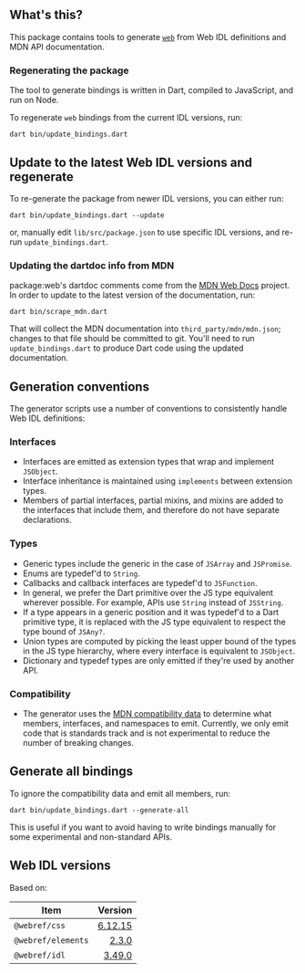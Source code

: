 ## What's this?

This package contains tools to generate
[`web`](https://github.com/dart-lang/web/tree/main/web) from Web IDL definitions
and MDN API documentation.

### Regenerating the package

The tool to generate bindings is written in Dart, compiled to JavaScript, and
run on Node.

To regenerate `web` bindings from the current IDL versions, run:

```shell
dart bin/update_bindings.dart
```

## Update to the latest Web IDL versions and regenerate

To re-generate the package from newer IDL versions, you can either run:

```shell
dart bin/update_bindings.dart --update
```

or, manually edit `lib/src/package.json` to use specific IDL versions, and
re-run `update_bindings.dart`.

### Updating the dartdoc info from MDN

package:web's dartdoc comments come from the
[MDN Web Docs](https://developer.mozilla.org/en-US/docs/Web) project. In order
to update to the latest version of the documentation, run:

```shell
dart bin/scrape_mdn.dart
```

That will collect the MDN documentation into `third_party/mdn/mdn.json`; changes
to that file should be committed to git. You'll need to run
`update_bindings.dart` to produce Dart code using the updated documentation.

## Generation conventions

The generator scripts use a number of conventions to consistently handle Web IDL
definitions:

### Interfaces

- Interfaces are emitted as extension types that wrap and implement `JSObject`.
- Interface inheritance is maintained using `implements` between extension
  types.
- Members of partial interfaces, partial mixins, and mixins are added to the
  interfaces that include them, and therefore do not have separate declarations.

### Types

- Generic types include the generic in the case of `JSArray` and `JSPromise`.
- Enums are typedef'd to `String`.
- Callbacks and callback interfaces are typedef'd to `JSFunction`.
- In general, we prefer the Dart primitive over the JS type equivalent wherever
  possible. For example, APIs use `String` instead of `JSString`.
- If a type appears in a generic position and it was typedef'd to a Dart
  primitive type, it is replaced with the JS type equivalent to respect the type
  bound of `JSAny?`.
- Union types are computed by picking the least upper bound of the types in the
  JS type hierarchy, where every interface is equivalent to `JSObject`.
- Dictionary and typedef types are only emitted if they're used by another API.

### Compatibility

- The generator uses the
  [MDN compatibility data](https://github.com/mdn/browser-compat-data) to
  determine what members, interfaces, and namespaces to emit. Currently, we only
  emit code that is standards track and is not experimental to reduce the number
  of breaking changes.

## Generate all bindings

To ignore the compatibility data and emit all members, run:

```shell
dart bin/update_bindings.dart --generate-all
```

This is useful if you want to avoid having to write bindings manually for some
experimental and non-standard APIs.

## Web IDL versions

Based on:

<!-- START updated by bin/update_bindings.dart. Do not modify by hand -->
| Item | Version |
| --- | --: |
| `@webref/css` | [6.12.15](https://www.npmjs.com/package/@webref/css/v/6.12.15) |
| `@webref/elements` | [2.3.0](https://www.npmjs.com/package/@webref/elements/v/2.3.0) |
| `@webref/idl` | [3.49.0](https://www.npmjs.com/package/@webref/idl/v/3.49.0) |
<!-- END updated by bin/update_bindings.dart. Do not modify by hand -->
